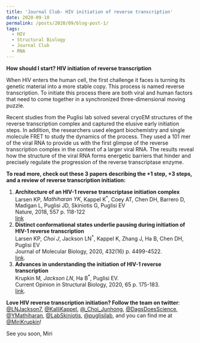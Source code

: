 ```yaml
---
title: 'Journal Club- HIV initiation of reverse transcription'
date: 2020-09-10
permalink: /posts/2020/09/blog-post-1/
tags:
  - HIV
  - Structural Biology
  - Journal Club
  - RNA
---
```


**How should I start? HIV initiation of reverse transcription**

When HIV enters the human cell, the first challenge it faces is turning its genetic material into a more stable copy. This process is named reverse transcription. To initiate this process there are both viral and human factors that need to come together in a synchronized three-dimensional moving puzzle. 

Recent studies from the Puglisi lab solved several cryoEM structures of the reverse transcription complex and captured the elusive early initiation steps. In addition, the researchers used elegant biochemistry and single molecule FRET to study the dynamics of the process. They used a 101 mer of the viral RNA to provide us with the first glimpse of the reverse transcription complex in the context of a larger viral RNA. The results reveal how the structure of the viral RNA forms energetic barriers that hinder and precisely regulate the progression of the reverse transcriptase enzyme. 

**To read more, check out these 3 papers describing the +1 step, +3 steps, and a review of reverse transcription initiation:**
  1. **Architecture of an HIV-1 reverse transcriptase initiation complex**         
     Larsen KP<sup>*</sup>, Mathiharan YK<sup>*</sup>, Kappel K<sup>*</sup>, Coey AT, Chen DH, Barrero D, Madigan L, Puglisi JD, Skiniotis G, Puglisi EV                   
     Nature, 2018, 557 p. 118-122         
     [link](https://www.nature.com/articles/s41586-018-0055-9)          
  2. **Distinct conformational states underlie pausing during initiation of HIV-1 reverse transcription**          
     Larsen KP<sup>*</sup>, Choi J<sup>*</sup>, Jackson LN<sup>*</sup>, Kappel K, Zhang J, Ha B, Chen DH, Puglisi EV          
     Journal of Molecular Biology, 2020, 432(16) p. 4499-4522.          
     [link](https://www.sciencedirect.com/science/article/pii/S0022283620303909).          
  3. **Advances in understanding the initiation of HIV-1 reverse transcription**          
     Krupkin M<sup>*</sup>, Jackson LN<sup>*</sup>, Ha B<sup>*</sup>, Puglisi EV.          
     Current Opinion in Structural Biology, 2020, 65 p. 175-183.          
     [link](https://www.sciencedirect.com/science/article/pii/S0959440X20301354?via%3Dihub).         

**Love HIV reverse transcription initiation? Follow the team on twitter**: [@LNJackson7](https://twitter.com/LNJackson7), [@KalliKappel](https://twitter.com/KalliKappel), [@_Choi_Junhong](https://twitter.com/_Choi_Junhong), [@DagsDoesScience](https://twitter.com/DagsDoesScience), [@YMathiharan](https://twitter.com/YMathiharan), [@LabSkiniotis](https://twitter.com/LabSkiniotis), [@puglisilab](https://twitter.com/PuglisiLab), and you can find me at [@MiriKrupkin](https://twitter.com/MiriKrupkin)!

See you soon, 
Miri

